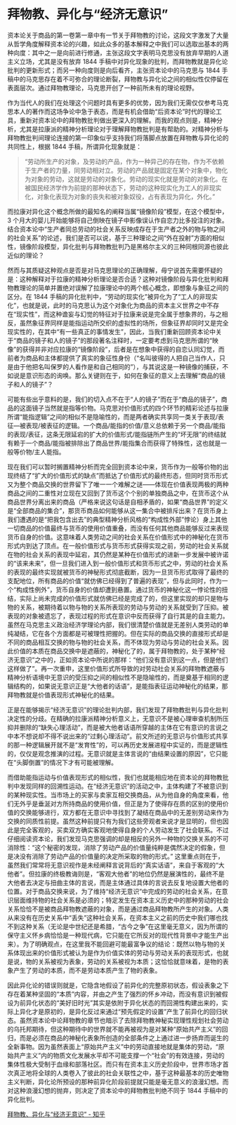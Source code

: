 # 拜物教、异化与“经济无意识” 
 资本论关于商品的第一卷第一章中有一节关于拜物教的讨论，这段文字激发了大量从哲学角度解释资本论的兴趣，如此众多的基本解释之中我们可以选取出基本的两种向度：其中之一是向前进行修通，主张这段文字表明马克思没有放弃早期的人道主义立场，尤其是没有放弃 1844 手稿中对异化现象的批判，而拜物教就是异化论批判的更新形式；而另一种向度则是向后看齐，主张资本论中的马克思与 1844 手稿中的马克思存在着不可弥合的理论断裂，拜物教与异化论之间的相似性仅停留在表面层次。通过拜物教理论，马克思开创了一种前所未有的理论视野。

作为当代人的我们在处理这个问题时具有更多的优势，因为我们无需仅仅参考马克思本人的著作而这场争论中急于表态，而是有机会借助“后资本论”时代的理论工具，重新对资本论中的拜物教批判做出更深入的理解。而我的观点则是，精神分析，尤其是拉康派的精神分析理论对于理解拜物教批判是有帮助的。对精神分析与拜物教批判间理论连接的第一印象似乎支持我们将落脚点放置在拜物教与异化论的共同性上，根据 1844 手稿，所谓异化现象就是：

> “劳动所生产的对象，及劳动的产品，作为一种异己的存在物，作为不依赖于生产者的力量，同劳动相对立。劳动的产品就是固定在某个对象中，物化为对象的劳动，这就是劳动的对象化。劳动的现实化就是劳动的对象化。在被国民经济学作为前提的那种状态下，劳动的这种现实化为工人的非现实化，对象化表现为对象的丧失和被对象奴役，占有表现为异化，外化。”

而拉康对异化这个概念所做的最知名的阐释当属“镜像阶段”模型，在这个模型中，3 个月大的婴儿开始能够将自己倒映在镜子中影像误认作自恋力比多投注的对象。结合资本论中“生产者同总劳动的社会关系反映成存在于生产者之外的物与物之间的社会关系”的论述，我们是否可以说，基于三种理论之间“外在投射”方面的相似性，镜像阶段模型，异化批判与拜物教批判乃是黑格尔主义的三种同根同源也彼此近似的理论？

然而与其质疑这种观点是否是对马克思理论的正确理解，毋宁说首先需要怀疑的是：这种解释对于拉康的精神分析理论是否合适？这种对镜像阶段与异化批判和拜物教理论的简单并置绝对误解了拉康理论中的两个核心概念，即想象与象征之间的区分。在 1844 手稿的异化批判中，“劳动的现实化”被异化为了“工人的非现实化”，也就是说，此时的马克思认为这个对象化为商品的资本主义世界之中不存在“现实性”，而这种谵妄与幻觉的特征对于拉康来说是完全属于想象界的，与之相反，虽然象征界同样是能指运动所交织的虚拟性的场所，但象征界却同时又是完全现实性的，在其中“有一些真正的事情发生”，因此，当我们重新回顾资本论中关于“商品的镜子和人的镜子”的那段著名注释时，一定要考虑到马克思所谓的“映像”的获得并非对应拉康的“镜像阶段”，后者是在想象中获得的自恋认同幻觉，而前者为商品和主体都提供了真实的象征性身份（“名叫彼得的人把自己当作人，只是由于他把名叫保罗的人看作是和自己相同的”），与其说这是一种镜像的捕获，不如说是意识形态的询唤。那么关键则在于，如何在象征的意义上去理解“商品的镜子和人的镜子”？

可能有些出乎意料的是，我们的切入点不在于“人的镜子”而在于“商品的镜子”，商品的这面镜子当然就是指等价物。马克思对价值形式的四个环节的精彩论述与拉康所谓“能指逻辑”之间的相似不是隐喻性的，而是两者确实共享同一类关于表现/表征—被表现/被表征的逻辑。一个商品/能指的价值/意义总依赖于另一个商品/能指的表现/表征，这条无限延宕的扩大的价值形式/能指链所产生的“坏无限”的终结就有赖于一个商品/能指被排除出了商品世界/能指集合而获得了特殊性，这也就是一般等价物/主人能指。

现在我们可以暂时搁置精神分析而完全回到资本论中来，货币作为一般等价物的出现终结了“扩大的价值形式的缺点”而抵达了价值形式的最终形态，但同时货币形式又为整个商品交换的世界留下了唯一一个难解之谜——体现在价值表现两极的两种商品之间的二重性对立现在又回到了货币这个个别的单独商品之中，在货币这个从商品世界分离出来的商品（严格来说这句话是自相矛盾的，如果“商品世界”的定义是“全部商品的集合”，那货币商品如何能够从这一集合中被排斥出来？在货币身上我们遭遇的是“把我包含出去”的典型精神分析风格的“构成性外部”悖论）身上其他一切商品的价值最终与货币的使用价值重叠，而没有任何其他商品能够反过来表现货币自身的价值。这意味着人类劳动之间的社会关系在价值形式中的神秘化在货币形式内到达了顶点。在一般价值形式与货币形式获得实现之前，劳动的社会关系就在物的社会关系的表现中延宕，其仍然是某种在价值形式的进新一步发展中被许诺的“该来未来”，但一旦我们进入到一般价值形式和货币形式之中，劳动的社会关系的表现的最终实现就被货币的神秘形式彻底截断，因为一旦货币形式取得了最终的支配地位，所有商品的价值“就仿佛已经得到了普遍的表现”，但与此同时，作为一个“构成性例外”，货币自身的价值却遭到悬置。通过货币的神秘化这一悖论性的扭结，实际上尚未完成的价值形式就仿佛已经是完成了的，但这里实现的却只是物与物的关系，被期待着以物与物的关系所表现的劳动与劳动的关系就受到了压抑。被表现的对象被遗忘了，表现过程的形式在意识中反而获得了自行其是的自主能力。虽然在马克思主义政治经济学理论内部，我们很清楚价值就是无差别人类劳动的单纯凝结，它在各个方面都是可被理性把握的。但在实际的商品交换的直接形式却是不同的商品相互交换的物与物的社会关系，而不体现为劳动与劳动的社会关系。因此价值的本质在商品交换中是遮蔽的，神秘化了的，属于拜物教的，处于某种“经济无意识”之中的，正如资本论中所说的那样：“他们没有意识到这一点，但是他们这样做了”。再一次重申，这里价值形式所导致的对劳动社会关系的拜物教遮蔽与精神分析语境中无意识的受压抑之间的相似性不是隐喻性的，而是奠基于相同的逻辑结构的，如果说无意识正是“大他者的话语”，是能指表征运动神秘化的结果，那拜物教就是价值表现形式神秘化的结果。

正是在能够揭示“经济无意识”的理论批判内部，我们发现了拜物教批判与异化批判决定性的分歧。在精确的拉康派精神分析意义上，无意识不是被心理审查机制所压抑并删除的“缺失心理活动”，而是被大他者话语所穿越的主体在它有意识的言说之中本不想说却不得不说出来的“过剩心理活动”。前文所述的无意识与价值形式共享的那一种逻辑展开就不是“发育性”的，可以再历史发展进程中实证的，而是逻辑性的，仅仅是观念推演的过程。无意识就是主体言说的“由结果设置的原因”，它只能在“头脚倒置”的情况下才有可能被理解。

而借助能指运动与价值表现形式的相似性，我们也就能相应地在资本论的拜物教批判中发现同样的回溯性运动。在“经济无意识”的活动之中，主体构建了不被意识到的某种现实性。当市场上的买家与卖家互相交换商品，从为他自身的角度来看，他们无外乎是垂涎对方所持商品的使用价值，但正是为了使得存在质的区别的使用价值的交换能够进行，双方都在无意识中寻找到了凝结在商品中的无差别劳动来作为交换的同质性前提。虽然这种前提只有为我们这些旁观者来说才是显明的，但也因此是完全客观的，买卖双方确实客观地使得自身的个人劳动发生了社会联系。不过仔细阅读资本论，我们发现马克思强调的却是相反的另外一种物的交换关系的不可消除性：“这个秘密的发现，消除了劳动产品的价值量纯粹是偶然决定的假象，但是决没有消除了劳动产品的价值量的决定所采取的物的形式。” 这里重点则在于，虽然我们常常将无意识视作是未经阐释言说背后的“真实话语”，来自于客观的“大他者”。但拉康的终极教诲则是，“客观大他者”的地位仍然是展演性的，最终不是大他者去决定与扭曲主体的言说，而是主体通过具体的言说去反复地设置大他者的位置。对于商品交换来说，为了维持“经济无意识”中完成的劳动的社会关系，在意识层面维持物的社会关系是必须的；特定发生在资本主义历史中的那种劳动的社会关系恰恰不是被商品拜物教遮蔽的对象，而是通过商品拜物教所产生的对象。人类从来没有在历史关系中“丢失”这种社会关系，在资本主义之前的历史中我们哪也找不到这种关系（无论是中世纪还是希腊，“古今之争”在这里毫无意义，因为所谓的保守主义怀乡病恰恰是一种现代病，它只能在它所反对的现代性背景中才能生产出来）。为了明确观点，在这里我不能回避可能最富争议的结论：既然以物与物的关系体现出来的价值形式被认为是作为价值实体的劳动与劳动关系的表现形式，也就是说，物的关系被视为表象，劳动的关系被视为本质；这恰恰就意味着，是物的表象产生了劳动的本质，而不是劳动本质产生了物的表象。

因此异化论的错误则就是，它隐含地假设了前异化的完整原初状态，假设表象之下存在着某种坚固的“本质”内容，并由之产生了强烈的怀乡冲动，而没有意识到被假设为前异化状态的“美好旧时光”其实是依附于异化状态的而回溯性构建出来的，实际上异化才是原初的，是异化反过来通过“预先假定的设置”产生了前异化的回归状态。虽然资本论中论拜物教的章节也暗示了去除拜物教神秘实现理性规划社会劳动的乌托邦期待，但这种期待中的世界就不能再被视为是对某种“原始共产主义”的回归，而是必须在商品的神秘化表象所创造的全部条件之上通过进一步扬弃而诞生的全新事物。因为虽然表面上“原始共产主义”中的劳动直接地就是集体的劳动，“原始共产主义”内的物质文化发展水平却不可能支撑一个“社会”的有效连接，劳动的集体性极大受制于血缘和部落社区。而只有在资本主义历史阶段中，世界市场才首次真正地将全球的人类卷入了彼此的社会关联性之中，基于这种最基本的历史唯物主义判断，异化论所预设的那种前异化阶段前提就只能是毫无意义的浪漫幻想。而对这种浪漫幻想的抛弃，则决定了资本论中的拜物教批判绝不同于 1844 手稿中的异化批判。

[拜物教、异化与“经济无意识” - 知乎](https://zhuanlan.zhihu.com/p/73485292) 